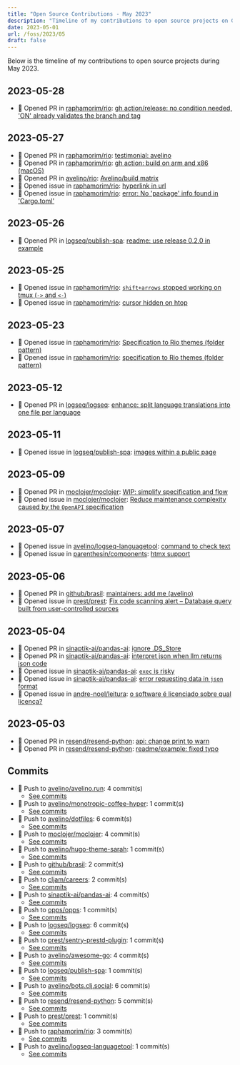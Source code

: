 ```yaml
---
title: "Open Source Contributions - May 2023"
description: "Timeline of my contributions to open source projects on GitHub during May 2023."
date: 2023-05-01
url: /foss/2023/05
draft: false
---
```


Below is the timeline of my contributions to open source projects during May 2023.

## 2023-05-28

- 🔀 Opened PR in [raphamorim/rio](https://github.com/raphamorim/rio): [gh action/release: no condition needed, 'ON' already validates the branch and tag](https://github.com/raphamorim/rio/pull/65)

## 2023-05-27

- 🔀 Opened PR in [raphamorim/rio](https://github.com/raphamorim/rio): [testimonial: avelino](https://github.com/raphamorim/rio/pull/61)
- 🔀 Opened PR in [raphamorim/rio](https://github.com/raphamorim/rio): [gh action: build on arm and x86 (macOS)](https://github.com/raphamorim/rio/pull/59)
- 🔀 Opened PR in [avelino/rio](https://github.com/avelino/rio): [Avelino/build matrix](https://github.com/avelino/rio/pull/1)
- 🐛 Opened issue in [raphamorim/rio](https://github.com/raphamorim/rio): [hyperlink in url](https://github.com/raphamorim/rio/issues/60)
- 🐛 Opened issue in [raphamorim/rio](https://github.com/raphamorim/rio): [error: No 'package' info found in 'Cargo.toml'](https://github.com/raphamorim/rio/issues/58)

## 2023-05-26

- 🔀 Opened PR in [logseq/publish-spa](https://github.com/logseq/publish-spa): [readme: use release 0.2.0 in example](https://github.com/logseq/publish-spa/pull/7)

## 2023-05-25

- 🐛 Opened issue in [raphamorim/rio](https://github.com/raphamorim/rio): [`shift+arrows` stopped working on tmux (`->` and `<-`)](https://github.com/raphamorim/rio/issues/53)
- 🐛 Opened issue in [raphamorim/rio](https://github.com/raphamorim/rio): [cursor hidden on htop](https://github.com/raphamorim/rio/issues/51)

## 2023-05-23

- 🐛 Opened issue in [raphamorim/rio](https://github.com/raphamorim/rio): [Specification to Rio themes (folder pattern)](https://github.com/raphamorim/rio/issues/43)
- 🐛 Opened issue in [raphamorim/rio](https://github.com/raphamorim/rio): [specification to Rio themes (folder pattern)](https://github.com/raphamorim/rio/issues/42)

## 2023-05-12

- 🔀 Opened PR in [logseq/logseq](https://github.com/logseq/logseq): [enhance: split language translations into one file per language](https://github.com/logseq/logseq/pull/9383)

## 2023-05-11

- 🐛 Opened issue in [logseq/publish-spa](https://github.com/logseq/publish-spa): [images within a public page](https://github.com/logseq/publish-spa/issues/6)

## 2023-05-09

- 🔀 Opened PR in [moclojer/moclojer](https://github.com/moclojer/moclojer): [WIP: simplify specification and flow](https://github.com/moclojer/moclojer/pull/114)
- 🐛 Opened issue in [moclojer/moclojer](https://github.com/moclojer/moclojer): [Reduce maintenance complexity caused by the `OpenAPI` specification](https://github.com/moclojer/moclojer/issues/113)

## 2023-05-07

- 🐛 Opened issue in [avelino/logseq-languagetool](https://github.com/avelino/logseq-languagetool): [command to check text](https://github.com/avelino/logseq-languagetool/issues/11)
- 🐛 Opened issue in [parenthesin/components](https://github.com/parenthesin/components): [htmx support](https://github.com/parenthesin/components/issues/8)

## 2023-05-06

- 🔀 Opened PR in [github/brasil](https://github.com/github/brasil): [maintainers: add me (avelino)](https://github.com/github/brasil/pull/8)
- 🐛 Opened issue in [prest/prest](https://github.com/prest/prest): [Fix code scanning alert – Database query built from user-controlled sources](https://github.com/prest/prest/issues/818)

## 2023-05-04

- 🔀 Opened PR in [sinaptik-ai/pandas-ai](https://github.com/sinaptik-ai/pandas-ai): [ignore .DS_Store](https://github.com/sinaptik-ai/pandas-ai/pull/44)
- 🔀 Opened PR in [sinaptik-ai/pandas-ai](https://github.com/sinaptik-ai/pandas-ai): [interpret json when llm returns json code](https://github.com/sinaptik-ai/pandas-ai/pull/33)
- 🐛 Opened issue in [sinaptik-ai/pandas-ai](https://github.com/sinaptik-ai/pandas-ai): [`exec` is risky](https://github.com/sinaptik-ai/pandas-ai/issues/43)
- 🐛 Opened issue in [sinaptik-ai/pandas-ai](https://github.com/sinaptik-ai/pandas-ai): [error requesting data in `json` format](https://github.com/sinaptik-ai/pandas-ai/issues/32)
- 🐛 Opened issue in [andre-noel/leitura](https://github.com/andre-noel/leitura): [o software é licenciado sobre qual licença?](https://github.com/andre-noel/leitura/issues/2)

## 2023-05-03

- 🔀 Opened PR in [resend/resend-python](https://github.com/resend/resend-python): [api: change print to warn](https://github.com/resend/resend-python/pull/23)
- 🔀 Opened PR in [resend/resend-python](https://github.com/resend/resend-python): [readme/example: fixed typo](https://github.com/resend/resend-python/pull/22)

## Commits

- 🔨 Push to [avelino/avelino.run](https://github.com/avelino/avelino.run): 4 commit(s)
  - [See commits](https://github.com/avelino/avelino.run/commits?author=avelino&since=2023-05-01T00:00:00Z&until=2023-05-31T23:59:59Z)
- 🔨 Push to [avelino/monotropic-coffee-hyper](https://github.com/avelino/monotropic-coffee-hyper): 1 commit(s)
  - [See commits](https://github.com/avelino/monotropic-coffee-hyper/commits?author=avelino&since=2023-05-01T00:00:00Z&until=2023-05-31T23:59:59Z)
- 🔨 Push to [avelino/dotfiles](https://github.com/avelino/dotfiles): 6 commit(s)
  - [See commits](https://github.com/avelino/dotfiles/commits?author=avelino&since=2023-05-01T00:00:00Z&until=2023-05-31T23:59:59Z)
- 🔨 Push to [moclojer/moclojer](https://github.com/moclojer/moclojer): 4 commit(s)
  - [See commits](https://github.com/moclojer/moclojer/commits?author=avelino&since=2023-05-01T00:00:00Z&until=2023-05-31T23:59:59Z)
- 🔨 Push to [avelino/hugo-theme-sarah](https://github.com/avelino/hugo-theme-sarah): 1 commit(s)
  - [See commits](https://github.com/avelino/hugo-theme-sarah/commits?author=avelino&since=2023-05-01T00:00:00Z&until=2023-05-31T23:59:59Z)
- 🔨 Push to [github/brasil](https://github.com/github/brasil): 2 commit(s)
  - [See commits](https://github.com/github/brasil/commits?author=avelino&since=2023-05-01T00:00:00Z&until=2023-05-31T23:59:59Z)
- 🔨 Push to [cljam/careers](https://github.com/cljam/careers): 2 commit(s)
  - [See commits](https://github.com/cljam/careers/commits?author=avelino&since=2023-05-01T00:00:00Z&until=2023-05-31T23:59:59Z)
- 🔨 Push to [sinaptik-ai/pandas-ai](https://github.com/sinaptik-ai/pandas-ai): 4 commit(s)
  - [See commits](https://github.com/sinaptik-ai/pandas-ai/commits?author=avelino&since=2023-05-01T00:00:00Z&until=2023-05-31T23:59:59Z)
- 🔨 Push to [opps/opps](https://github.com/opps/opps): 1 commit(s)
  - [See commits](https://github.com/opps/opps/commits?author=avelino&since=2023-05-01T00:00:00Z&until=2023-05-31T23:59:59Z)
- 🔨 Push to [logseq/logseq](https://github.com/logseq/logseq): 6 commit(s)
  - [See commits](https://github.com/logseq/logseq/commits?author=avelino&since=2023-05-01T00:00:00Z&until=2023-05-31T23:59:59Z)
- 🔨 Push to [prest/sentry-prestd-plugin](https://github.com/prest/sentry-prestd-plugin): 1 commit(s)
  - [See commits](https://github.com/prest/sentry-prestd-plugin/commits?author=avelino&since=2023-05-01T00:00:00Z&until=2023-05-31T23:59:59Z)
- 🔨 Push to [avelino/awesome-go](https://github.com/avelino/awesome-go): 4 commit(s)
  - [See commits](https://github.com/avelino/awesome-go/commits?author=avelino&since=2023-05-01T00:00:00Z&until=2023-05-31T23:59:59Z)
- 🔨 Push to [logseq/publish-spa](https://github.com/logseq/publish-spa): 1 commit(s)
  - [See commits](https://github.com/logseq/publish-spa/commits?author=avelino&since=2023-05-01T00:00:00Z&until=2023-05-31T23:59:59Z)
- 🔨 Push to [avelino/bots.clj.social](https://github.com/avelino/bots.clj.social): 6 commit(s)
  - [See commits](https://github.com/avelino/bots.clj.social/commits?author=avelino&since=2023-05-01T00:00:00Z&until=2023-05-31T23:59:59Z)
- 🔨 Push to [resend/resend-python](https://github.com/resend/resend-python): 5 commit(s)
  - [See commits](https://github.com/resend/resend-python/commits?author=avelino&since=2023-05-01T00:00:00Z&until=2023-05-31T23:59:59Z)
- 🔨 Push to [prest/prest](https://github.com/prest/prest): 1 commit(s)
  - [See commits](https://github.com/prest/prest/commits?author=avelino&since=2023-05-01T00:00:00Z&until=2023-05-31T23:59:59Z)
- 🔨 Push to [raphamorim/rio](https://github.com/raphamorim/rio): 3 commit(s)
  - [See commits](https://github.com/raphamorim/rio/commits?author=avelino&since=2023-05-01T00:00:00Z&until=2023-05-31T23:59:59Z)
- 🔨 Push to [avelino/logseq-languagetool](https://github.com/avelino/logseq-languagetool): 1 commit(s)
  - [See commits](https://github.com/avelino/logseq-languagetool/commits?author=avelino&since=2023-05-01T00:00:00Z&until=2023-05-31T23:59:59Z)

